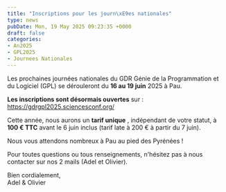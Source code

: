 ```yaml
---
title: "Inscriptions pour les journ\xE9es nationales"
type: news
pubDate: Mon, 19 May 2025 09:23:35 +0000
draft: false
categories:
- An2025
- GPL2025
- Journees Nationales
---
```


  
Les prochaines journées nationales du GDR Génie de la Programmation et du Logiciel (GPL) se dérouleront du **16 au 19 juin** 2025 à Pau.

**Les inscriptions sont désormais ouvertes** sur : <https://gdrgpl2025.sciencesconf.org/>

Cette année, nous aurons un **tarif unique** , indépendant de votre statut, à **100 € TTC** avant le 6 juin inclus (tarif late à 200 € à partir du 7 juin).

Nous vous attendons nombreux à Pau au pied des Pyrénées !

Pour toutes questions ou tous renseignements, n'hésitez pas à nous contacter sur nos 2 mails (Adel et Olivier).

Bien cordialement,  
Adel & Olivier
